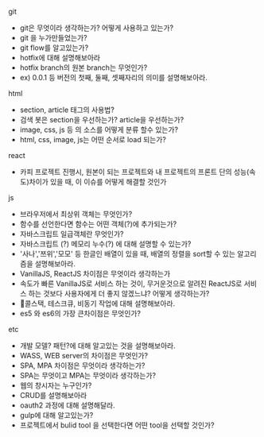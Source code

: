 git

- git은 무엇이라 생각하는가? 어떻게 사용하고 있는가?
- git 을 누가만들었는가?
- git flow를 알고있는가?
- hotfix에 대해 설명해보아라
- hotfix branch의 원본 branch는 무엇인가?
- ex) 0.0.1 등 버전의 첫째, 둘째, 셋째자리의 의미를 설명해보아라.

html

- section, article 태그의 사용법?
- 검색 봇은 section을 우선하는가? article을 우선하는가?
- image, css, js 등 의 소스를 어떻게 분류 할수 있는가?
- html, css, image, js는 어떤 순서로 load 되는가?

react

- 카피 프로젝트 진행시, 원본이 되는 프로젝트와 내 프로젝트의 프론트 단의 성능(속도)차이가 있을 때, 이 이슈를 어떻게 해결할 것인가

js

- 브라우저에서 최상위 객체는 무엇인가?
- 함수를 선언한다면 함수는 어떤 객체(?)에 추가되는가?
- 자바스크립트 일급객체란 무엇인가?
- 자바스크립트 (?) 메모리 누수(?) 에 대해 설명할 수 있는가?
- '사나','쯔위','모모' 등 한글인 배열이 있을 때, 배열의 정렬을 sort할 수 있는 알고리즘을 설명해보아라.
- VanillaJS, ReactJS 차이점은 무엇이라 생각하는가
- 속도가 빠른 VanillaJS로 서비스 하는 것이, 무거운것으로 알려진 ReactJS로 서비스 하는 것보다 사용자에게 더 좋지 않겠느냐? 어떻게 생각하는가?
- 콜스택, 테스크큐, 비동기 작업에 대해 설명해보아라.
- es5 와 es6의 가장 큰차이점은 무엇인가?

etc

- 개발 모델? 패턴?에 대해 알고있는 것을 설명해보아라.
- WASS, WEB server의 차이점은 무엇인가?
- SPA, MPA 차이점은 무엇이라 생각하는가?
- SPA는 무엇이고 MPA는 무엇이라 생각하는가?
- 웹의 창시자는 누구인가?
- CRUD를 설명해보아라
- oauth2 과정에 대해 설명해달라.
- gulp에 대해 알고있는가?
- 프로젝트에서 bulid tool 을 선택한다면 어떤 tool을 선택할 것인가?
